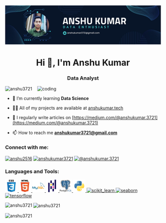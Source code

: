 ![logo](https://github.com/Anshu3721/Anshu3721/blob/main/banner1.jpg)
<!-- <img align="center" width="1100" height="500" src="https://github.com/Anshu3721/Anshu3721/blob/main/banner1.jpg"> -->
<h1 align="center">Hi 👋, I'm Anshu Kumar</h1>
<h3 align="center">Data Analyst</h3>
<img align="right" alt="coding" width="400px" src="https://media4.giphy.com/media/qgQUggAC3Pfv687qPC/giphy.gif?cid=6c09b95275ce6a0cf61fd64640b5636e746addc7b756785c&ep=v1_internal_gifs_gifId&rid=giphy.gif&ct=g">
<p align="left"> <img src="https://komarev.com/ghpvc/?username=anshu3721&label=Profile%20views&color=0e75b6&style=flat" alt="anshu3721" /> </p>

- 🌱 I’m currently learning **Data Science**

- 👨‍💻 All of my projects are available at [anshukumar.tech](https://anshukumar.tech/)

- 📝 I regularly write articles on [https://medium.com/@anshukumar.3721](https://medium.com/@anshukumar.3721)

- 📫 How to reach me **anshukumar3721@gmail.com**

<h3 align="left">Connect with me:</h3>
<p align="left">
<a href="https://twitter.com/anshu2516" target="blank"><img align="center" src="https://raw.githubusercontent.com/rahuldkjain/github-profile-readme-generator/master/src/images/icons/Social/twitter.svg" alt="anshu2516" height="30" width="40" /></a>
<a href="https://linkedin.com/in/anshukumar3721" target="blank"><img align="center" src="https://raw.githubusercontent.com/rahuldkjain/github-profile-readme-generator/master/src/images/icons/Social/linked-in-alt.svg" alt="anshukumar3721" height="30" width="40" /></a>
<a href="https://medium.com/@anshukumar.3721" target="blank"><img align="center" src="https://raw.githubusercontent.com/rahuldkjain/github-profile-readme-generator/master/src/images/icons/Social/medium.svg" alt="@anshukumar.3721" height="30" width="40" /></a>
</p>

<h3 align="left">Languages and Tools:</h3>
<p align="left"> <a href="https://www.w3schools.com/css/" target="_blank" rel="noreferrer"> <img src="https://raw.githubusercontent.com/devicons/devicon/master/icons/css3/css3-original-wordmark.svg" alt="css3" width="40" height="40"/> </a> <a href="https://www.w3.org/html/" target="_blank" rel="noreferrer"> <img src="https://raw.githubusercontent.com/devicons/devicon/master/icons/html5/html5-original-wordmark.svg" alt="html5" width="40" height="40"/> </a> <a href="https://www.mysql.com/" target="_blank" rel="noreferrer"> <img src="https://raw.githubusercontent.com/devicons/devicon/master/icons/mysql/mysql-original-wordmark.svg" alt="mysql" width="40" height="40"/> </a> <a href="https://pandas.pydata.org/" target="_blank" rel="noreferrer"> <img src="https://raw.githubusercontent.com/devicons/devicon/2ae2a900d2f041da66e950e4d48052658d850630/icons/pandas/pandas-original.svg" alt="pandas" width="40" height="40"/> </a> <a href="https://www.postgresql.org" target="_blank" rel="noreferrer"> <img src="https://raw.githubusercontent.com/devicons/devicon/master/icons/postgresql/postgresql-original-wordmark.svg" alt="postgresql" width="40" height="40"/> </a> <a href="https://www.python.org" target="_blank" rel="noreferrer"> <img src="https://raw.githubusercontent.com/devicons/devicon/master/icons/python/python-original.svg" alt="python" width="40" height="40"/> </a> <a href="https://scikit-learn.org/" target="_blank" rel="noreferrer"> <img src="https://upload.wikimedia.org/wikipedia/commons/0/05/Scikit_learn_logo_small.svg" alt="scikit_learn" width="40" height="40"/> </a> <a href="https://seaborn.pydata.org/" target="_blank" rel="noreferrer"> <img src="https://seaborn.pydata.org/_images/logo-mark-lightbg.svg" alt="seaborn" width="40" height="40"/> </a> <a href="https://www.tensorflow.org" target="_blank" rel="noreferrer"> <img src="https://www.vectorlogo.zone/logos/tensorflow/tensorflow-icon.svg" alt="tensorflow" width="40" height="40"/> </a> </p>

<p><img align="left" src="https://github-readme-stats.vercel.app/api/top-langs?username=anshu3721&show_icons=true&locale=en&layout=compact" alt="anshu3721" /></p>

<p>&nbsp;<img align="center" src="https://github-readme-stats.vercel.app/api?username=anshu3721&show_icons=true&locale=en" alt="anshu3721" /></p>

<p><img align="center" src="https://github-readme-streak-stats.herokuapp.com/?user=anshu3721&" alt="anshu3721" /></p>
